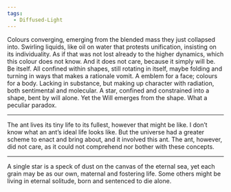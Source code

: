 ```yaml
---
tags:
  - Diffused-Light
---
```

Colours converging, emerging from the blended mass they just collapsed into. 
Swirling liquids, like oil on water that protests unification, insisting on its individuality. 
	As if that was not lost already to the higher dynamics, which this colour does not know.
	And it does not care, because it simply will be. Be itself.
All confined within shapes, still rotating in itself, maybe folding and turning in ways that makes a rationale vomit. 
A emblem for a face; colours for a body. 
Lacking in substance, but making up character with radiation, both sentimental and molecular. 
A star, confined and constrained into a shape, bent by will alone.
	Yet the Will emerges from the shape. What a peculiar paradox. 
***
The ant lives its tiny life to its fullest, however that might be like. I don’t know what an ant’s ideal life looks like. 
But the universe had a greater scheme to enact and bring about, and it involved this ant.
The ant, however, did not care, as it could not comprehend nor bother with these concepts. 
***
A single star is a speck of dust on the canvas of the eternal sea, yet each grain may be as our own, maternal and fostering life. 
Some others might be living in eternal solitude, born and sentenced to die alone. 